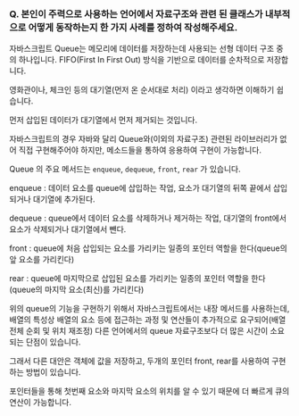 ### Q. 본인이 주력으로 사용하는 언어에서 자료구조와 관련 된 클래스가 내부적으로 어떻게 동작하는지 한 가지 사례를 정하여 작성해주세요.

자바스크립트 Queue는 메모리에 데이터를 저장하는데 사용되는 선형 데이터 구조 중의 하나입니다.
FIFO(First In First Out) 방식을 기반으로 데이터를 순차적으로 저장합니다.

영화관이나, 체크인 등의 대기열(먼저 온 순서대로 처리) 이라고 생각하면 이해하기 쉽습니다.

먼저 삽입된 데이터가 대기열에서 먼저 제거되는 것입니다.

자바스크립트의 경우 자바와 달리 Queue와(이외의 자료구조) 관련된 라이브러리가 없어 직접 구현해주어야 하지만, 메소드들을 통하여 응용하여 구현이 가능합니다.

Queue 의 주요 메서드는 `enqueue`, `dequeue`, `front`, `rear` 가 있습니다.

enqueue : 데이터 요소를 queue에 삽입하는 작업, 요소가 대기열의 뒤쪽 끝에서 삽입되거나 대기열에 추가된다.

dequeue : queue에서 데이터 요소를 삭제하거나 제거하는 작업, 대기열의 front에서 요소가 삭제되거나 대기열에서 뺀다.

front : queue에 처음 삽입되는 요소를 가리키는 일종의 포인터 역할을 한다(queue의 앞 요소를 가리킨다)

rear : queue에 마지막으로 삽입된 요소를 가리키는 일종의 포인터 역할을 한다(queue의 마지막 요소(최신)를 가리킨다)

위의 queue의 기능을 구현하기 위해서 자바스크립트에서는 내장 메서드를 사용하는데, 배열의 특성상 배열의 요소 등에 접근하는 과정 및 연산들이 추가적으로 요구되어(배열 전체 순회 및 위치 재조정) 다른 언어에서의 queue 자료구조보다 더 많은 시간이 소요되는 단점이 있습니다.

그래서 다른 대안은 객체에 값을 저장하고, 두개의 포인터
front, rear를 사용하여 구현하는 방법이 있습니다.

포인터들을 통해 첫번째 요소와 마지막 요소의 위치를 알 수 있기 때문에 더 빠르게 큐의 연산이 가능합니다.
